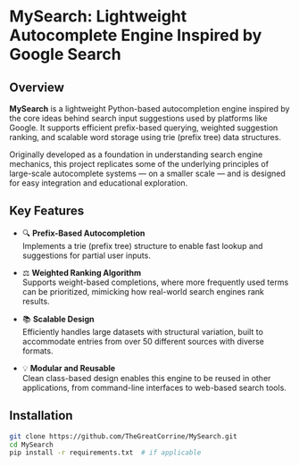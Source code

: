 # MySearch: Lightweight Autocomplete Engine Inspired by Google Search

## Overview

**MySearch** is a lightweight Python-based autocompletion engine inspired by the core ideas behind search input suggestions used by platforms like Google. It supports efficient prefix-based querying, weighted suggestion ranking, and scalable word storage using trie (prefix tree) data structures.

Originally developed as a foundation in understanding search engine mechanics, this project replicates some of the underlying principles of large-scale autocomplete systems — on a smaller scale — and is designed for easy integration and educational exploration.

## Key Features

- 🔍 **Prefix-Based Autocompletion**  
  Implements a trie (prefix tree) structure to enable fast lookup and suggestions for partial user inputs.

- ⚖️ **Weighted Ranking Algorithm**  
  Supports weight-based completions, where more frequently used terms can be prioritized, mimicking how real-world search engines rank results.

- 📚 **Scalable Design**  
  Efficiently handles large datasets with structural variation, built to accommodate entries from over 50 different sources with diverse formats.

- 💡 **Modular and Reusable**  
  Clean class-based design enables this engine to be reused in other applications, from command-line interfaces to web-based search tools.

## Installation

```bash
git clone https://github.com/TheGreatCorrine/MySearch.git
cd MySearch
pip install -r requirements.txt  # if applicable
